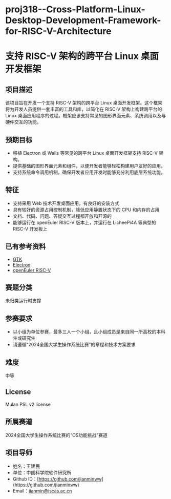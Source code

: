 # proj318--Cross-Platform-Linux-Desktop-Development-Framework-for-RISC-V-Architecture
# 支持 RISC-V 架构的跨平台 Linux 桌面开发框架

## 项目描述

该项目旨在开发一个支持 RISC-V 架构的跨平台 Linux 桌面开发框架。这个框架将为开发人员提供一套丰富的工具和库，以简化在 RISC-V 架构上构建跨平台的 Linux 桌面应用程序的过程。框架应该支持常见的图形界面元素、系统调用以及与硬件交互的功能。

## 预期目标

- 移植 Electron 或 Wails 等常见的跨平台 Linux 桌面开发框架支持 RISC-V 架构。
- 提供基础的图形界面元素和组件，以便开发者能够轻松构建用户友好的应用。
- 支持系统命令调用机制，确保开发者应用开发时能够充分利用底层系统功能。

## 特征

- 支持采用 Web 技术开发桌面应用，有良好的安装方式
- 具有较好的资源占用控制机制，降低应用静置状态下的 CPU 和内存的占用
- 文档、代码、问题、答疑交互过程都开放和开源的
- 能够运行在 openEuler RISC-V 版本上，并运行在 LicheePi4A 等典型的 RISC-V 开发板上

## 已有参考资料

- [GTK](https://www.gtk.org/)
- [Electron](https://www.electronjs.org)
- [openEuler RISC-V](https://gitee.com/openeuler/RISC-V)

## 赛题分类

未归类运行时支撑

## 参赛要求

- 以小组为单位参赛，最多三人一个小组，且小组成员是来自同一所高校的本科生或研究生
- 请遵循“2024全国大学生操作系统比赛”的章程和技术方案要求

## 难度

中等

## License

Mulan PSL v2 license

## 所属赛道

2024全国大学生操作系统比赛的“OS功能挑战”赛道

## 项目导师

- 姓名：王建民
- 单位：中国科学院软件研究所
- Github ID：[https://github.com/jianminww](https://github.com/jianminww)
- Email：[jianmin@iscas.ac.cn](mailto:jianmin@iscas.ac.cn)

